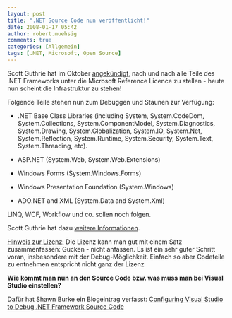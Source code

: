```yaml
---
layout: post
title: ".NET Source Code nun veröffentlicht!"
date: 2008-01-17 05:42
author: robert.muehsig
comments: true
categories: [Allgemein]
tags: [.NET, Microsoft, Open Source]
---
```

<p>Scott Guthrie hat im Oktober <a href="http://weblogs.asp.net/scottgu/archive/2007/10/03/releasing-the-source-code-for-the-net-framework-libraries.aspx" target="_blank">angekündigt</a>, nach und nach alle Teile des .NET Frameworks unter die Microsoft Reference Licence zu stellen - heute nun scheint die Infrastruktur zu stehen!</p> <p>Folgende Teile stehen nun zum Debuggen und Staunen zur Verfügung:</p> <ul> <li>.NET Base Class Libraries (including System, System.CodeDom, System.Collections, System.ComponentModel, System.Diagnostics, System.Drawing, System.Globalization, System.IO, System.Net, System.Reflection, System.Runtime, System.Security, System.Text, System.Threading, etc). </li></ul> <ul> <li>ASP.NET (System.Web, System.Web.Extensions) </li></ul> <ul> <li>Windows Forms (System.Windows.Forms) </li></ul> <ul> <li>Windows Presentation Foundation (System.Windows) </li></ul> <ul> <li>ADO.NET and XML (System.Data and System.Xml) </li></ul> <p>LINQ, WCF, Workflow und co. sollen noch folgen.</p> <p>Scott Guthrie hat dazu <a href="http://weblogs.asp.net/scottgu/archive/2008/01/16/net-framework-library-source-code-now-available.aspx" target="_blank">weitere Informationen</a>.</p> <p><u>Hinweis zur Lizenz:</u> Die Lizenz kann man gut mit einem Satz zusammenfassen: Gucken - nicht anfassen. Es ist ein sehr guter Schritt voran, insbesondere mit der Debug-Möglichkeit. Einfach so aber Codeteile zu entnehmen entspricht nicht ganz der Lizenz</p> <p><strong>Wie kommt man nun an den Source Code bzw. was muss man bei Visual Studio einstellen?</strong></p> <p>Dafür hat Shawn Burke ein Blogeintrag verfasst: <a href="http://blogs.msdn.com/sburke/archive/2008/01/16/configuring-visual-studio-to-debug-net-framework-source-code.aspx" target="_blank">Configuring Visual Studio to Debug .NET Framework Source Code</a></p>
